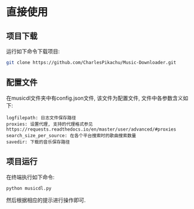 # 直接使用

## 项目下载
运行如下命令下载项目:
```sh
git clone https://github.com/CharlesPikachu/Music-Downloader.git
```

## 配置文件
在musicdl文件夹中有config.json文件, 该文件为配置文件, 文件中各参数含义如下:
```
logfilepath: 日志文件保存路径
proxies: 设置代理, 支持的代理格式参见https://requests.readthedocs.io/en/master/user/advanced/#proxies
search_size_per_source: 在各个平台搜索时的歌曲搜索数量
savedir: 下载的音乐保存路径  
```

## 项目运行
在终端执行如下命令:
```sh
python musicdl.py
```
然后根据相应的提示进行操作即可.